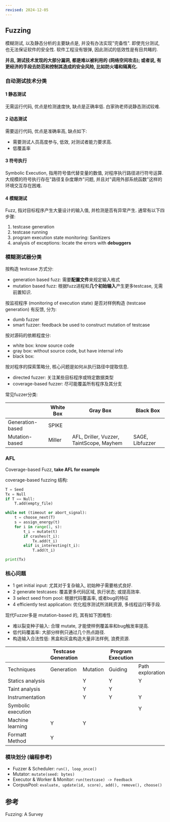 ```yaml
---
revised: 2024-12-05
---
```


## Fuzzing

模糊测试, 以及静态分析的主要缺点是, 并没有办法实现"完备性". 即使充分测试, 也无法保证软件的安全性. 软件工程没有银弹, 因此测试的低效性是有目共睹的. 

**并且, 测试技术发现的大部分漏洞, 都是难以被利用的 (网络空间攻击); 或者说, 有更经济的手段去防范和控制其造成的安全风险, 比如防火墙和隔离化.**

### 自动测试技术分类

#### 1 静态测试 

无需运行代码, 优点是检测速度快, 缺点是正确率低. 白家驹老师说静态测试较难.

#### 2 动态测试

需要运行代码, 优点是准确率高, 缺点如下:
- 需要测试人员高度参与, 低效, 对测试者能力要求高.
- 低覆盖率

#### 3 符号执行

Symbolic Execution, 指用符号值代替变量的数值, 对程序执行路径进行符号运算. 大规模的符号执行存在"路径复杂度爆炸"问题, 并且对"调用外部系统函数"这样的环境交互存在困难.

#### 4 模糊测试

Fuzz, 指对目标程序产生大量设计的输入值, 并检测是否有异常产生. 通常有以下四步骤:
1. testcase generation
2. testcase running
3. program execution state monitoring: Sanitizers
4. analysis of exceptions: locate the errors with **debuggers**

### 模糊测试器分类

按构造 testcase 方式分:
- generation based fuzz: 需要**配置文件**来规定输入格式
- mutation based fuzz: 根据fuzz进程和**几个初始输入**产生更多testcase, 无需前置知识.

按监视程序 (monitoring of execution state) 是否对样例构造 (testcase generation) 有反馈, 分为:
- dumb fuzzer
- smart fuzzer: feedback be used to construct mutation of testcase

按对源码的依赖程度分:
- white box: know source code
- gray box: without source code, but have internal info
- black box:

按对程序的探索策略分, 核心问题是如何从执行路径中提取信息.
- directed fuzzer: 关注某些目标程序或特定数据类型
- coverage-based fuzzer: 尽可能覆盖所有程序及其分支  

常见fuzzer分类:  

|                  | White Box | Gray Box                                 | Black Box |
| ---------------- | --------- | ---------------------------------------- | --------- |
| Generation-based | SPIKE     |                                          |           |
| Mutation-based   | Miller    | AFL, Driller, Vuzzer, TaintScope, Mayhem | SAGE, Libfuzzer          |

### AFL

Coverage-based Fuzz, **take AFL for example**

coverage-based fuzzing 结构:

```python
T = Seed
Tx = Null
if T == Null:
	T.add(empty_file)

while not (timeout or abort_signal):
	t = choose_next(T)
	s = assign_energy(t)
	for i in range(1, s):
		t_i = mutate(t)
		if crashes(t_i):
			Tx.add(t_i)
		elif is_interesting(t_i):
			T.add(t_i)

print(Tx)
```

### 核心问题

- 1 get initial input: 尤其对于复杂输入, 初始种子需要格式良好.
- 2 generate testcases: 覆盖更多代码区域, 执行状态; 或提高效率.
- 3 select seed from pool: 根据代码覆盖率, 或者bug的特征
- 4 efficiently test application: 优化程序测试所消耗资源, 多线程运行等手段.

现代Fuzzer多是 mutation-based 的, 其有如下困难性:
- 难以裂变种子输入: 合理 mutate, 才能使样例覆盖率和bug触发率提高.
- 低代码覆盖率: 大部分样例只通过几个热点路径.
- 构造输入合法性低: 黑盒和灰盒构造大量非法样例, 浪费资源.

|                    | Testcase Generation |          | Program Execution |                  |
| ------------------ | ------------------- | -------- | ----------------- | ---------------- |
| Techniques         | Generation          | Mutation | Guiding           | Path exploration |
| Statics analysis   |                     | Y        | Y                 | Y                |
| Taint analysis     |                     | Y        | Y                 |                  |
| Instrumentation    |                     | Y        | Y                 | Y                |
| Symbolic execution |                     |          |                   | Y                |
| Machine learning   | Y                   | Y        |                   |                  |
| Formatt Method     | Y                    |          |                   |                  |


### 模块划分 (编程参考)

- Fuzzer & Scheduler: `run(), loop_once()` 
- Mutator: `mutate(seed: bytes)`
- Executor & Worker & Monitor: `run(testcase) -> Feedback`
- CorpusPool: `evaluate, update(id, score), add(), remove(), choose()`

## 参考

Fuzzing: A Survey